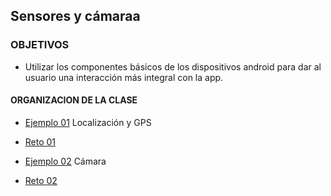 ## Sensores y cámaraa

### OBJETIVOS 

- Utilizar los componentes básicos de los dispositivos android para dar al usuario una interacción más integral con la app.


#### ORGANIZACION DE LA CLASE 

- [Ejemplo 01](Ejemplo-01) Localización y GPS
- [Reto 01](Reto-01)
	
	
- [Ejemplo 02](Ejemplo-02) Cámara
- [Reto 02](Reto-02)



